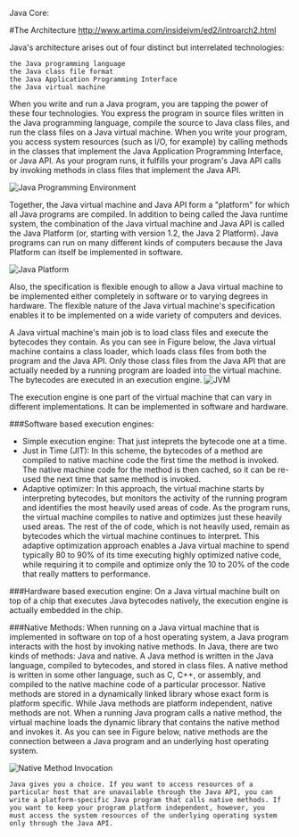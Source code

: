 Java Core:

#The Architecture
http://www.artima.com/insidejvm/ed2/introarch2.html

Java's architecture arises out of four distinct but interrelated technologies:

    the Java programming language
    the Java class file format
    the Java Application Programming Interface
    the Java virtual machine 

When you write and run a Java program, you are tapping the power of these four technologies. You express the program in source files 
written in the Java programming language, compile the source to Java class files, and run the class files on a Java virtual machine. 
When you write your program, you access system resources (such as I/O, for example) by calling methods in the classes that implement 
the Java Application Programming Interface, or Java API. As your program runs, it fulfills your program's Java API calls by invoking 
methods in class files that implement the Java API.

![Java Programming Environment](http://www.artima.com/insidejvm/ed2/images/fig1-1.gif "Java Programming Environment")

Together, the Java virtual machine and Java API form a "platform" for which all Java programs are compiled. In addition to being called the Java runtime system, the combination of the Java virtual machine and Java API is called the Java Platform (or, starting with version 1.2, the Java 2 Platform). Java programs can run on many different kinds of computers because the Java Platform can itself be implemented in software. 

![Java Platform](http://www.artima.com/insidejvm/ed2/images/fig1-2.gif "Java Platform")

Also, the specification is flexible enough to allow a Java virtual machine to be implemented either completely in software or to varying degrees in hardware. The flexible nature of the Java virtual machine's specification enables it to be implemented on a wide variety of computers and devices. 

A Java virtual machine's main job is to load class files and execute the bytecodes they contain. As you can see in Figure below, the Java virtual machine contains a class loader, which loads class files from both the program and the Java API. Only those class files from the Java API that are actually needed by a running program are loaded into the virtual machine. The bytecodes are executed in an execution engine.
![JVM](http://www.artima.com/insidejvm/ed2/images/fig1-3.gif "JVM")

The execution engine is one part of the virtual machine that can vary in different implementations. It can be implemented in software and hardware.

###Software based execution engines:

- Simple execution engine: That just inteprets the bytecode one at a time.
- Just in Time (JIT): In this scheme, the bytecodes of a method are compiled to native machine code the first time the method is invoked. The native machine code for the method is then cached, so it can be re-used the next time that same method is invoked.
- Adaptive optimizer: In this approach, the virtual machine starts by interpreting bytecodes, but monitors the activity of the running program and identifies the most heavily used areas of code. As the program runs, the virtual machine compiles to native and optimizes just these heavily used areas. The rest of the of code, which is not heavily used, remain as bytecodes which the virtual machine continues to interpret. This adaptive optimization approach enables a Java virtual machine to spend typically 80 to 90% of its time executing highly optimized native code, while requiring it to compile and optimize only the 10 to 20% of the code that really matters to performance.

###Hardware based execution engine: 
On a Java virtual machine built on top of a chip that executes Java bytecodes natively, the execution engine is actually embedded in the chip. 

###Native Methods:
When running on a Java virtual machine that is implemented in software on top of a host operating system, a Java program interacts with the host by invoking native methods. In Java, there are two kinds of methods: Java and native. A Java method is written in the Java language, compiled to bytecodes, and stored in class files. A native method is written in some other language, such as C, C++, or assembly, and compiled to the native machine code of a particular processor. Native methods are stored in a dynamically linked library whose exact form is platform specific. While Java methods are platform independent, native methods are not. When a running Java program calls a native method, the virtual machine loads the dynamic library that contains the native method and invokes it. As you can see in Figure below, native methods are the connection between a Java program and an underlying host operating system.

![Native Method Invocation](http://www.artima.com/insidejvm/ed2/images/fig1-4.gif "Native Method Invocation")

    Java gives you a choice. If you want to access resources of a particular host that are unavailable through the Java API, you can
    write a platform-specific Java program that calls native methods. If you want to keep your program platform independent, however, you
    must access the system resources of the underlying operating system only through the Java API.
